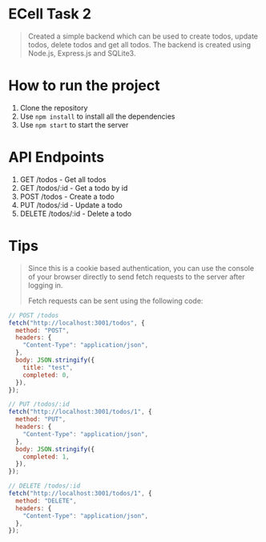 # ECell Task 2
> Created a simple backend which can be used to create todos, update todos, delete todos and get all todos.
> The backend is created using Node.js, Express.js and SQLite3.

# How to run the project
1. Clone the repository
2. Use `npm install` to install all the dependencies
3. Use `npm start` to start the server

# API Endpoints
1. GET /todos - Get all todos
2. GET /todos/:id - Get a todo by id
3. POST /todos - Create a todo
4. PUT /todos/:id - Update a todo
5. DELETE /todos/:id - Delete a todo

# Tips
> Since this is a cookie based authentication, you can use the console of your browser directly to send fetch requests to the server after logging in.
>
> Fetch requests can be sent using the following code:
```js
// POST /todos
fetch("http://localhost:3001/todos", {
  method: "POST",
  headers: {
    "Content-Type": "application/json",
  },
  body: JSON.stringify({
    title: "test",
    completed: 0,
  }),
});

// PUT /todos/:id
fetch("http://localhost:3001/todos/1", {
  method: "PUT",
  headers: {
    "Content-Type": "application/json",
  },
  body: JSON.stringify({
    completed: 1,
  }),
});

// DELETE /todos/:id
fetch("http://localhost:3001/todos/1", {
  method: "DELETE",
  headers: {
    "Content-Type": "application/json",
  },
});

```


